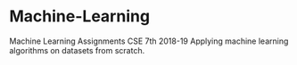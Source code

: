 # Machine-Learning
Machine Learning Assignments CSE 7th 2018-19
Applying machine learning algorithms on datasets from scratch.
